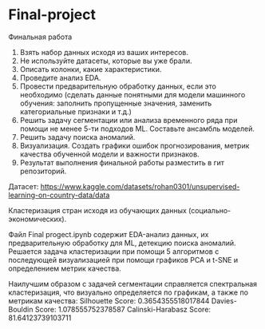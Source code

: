 # Final-project
Финальная работа
1.	Взять набор данных исходя из ваших интересов.
2.	Не используйте датасеты, которые вы уже брали.
3.	Описать колонки, какие характеристики.
4.	Проведите анализ EDA.
5.	Провести предварительную обработку данных, если это необходимо (сделать данные понятными для модели машинного обучения: заполнить пропущенные значения, заменить категориальные признаки и т.д.)
6.	Решить задачу сегментации или анализа временного ряда при помощи не менее 5-ти подходов ML. Составьте ансамбль моделей.
7.	Решить задачу поиска аномалий.
8.	Визуализация. Создать графики ошибок прогнозирования, метрик качества обученной модели и важности признаков.
9.	Результат выполнения финальной работы разместить в гит репозиторий.





Датасет:
https://www.kaggle.com/datasets/rohan0301/unsupervised-learning-on-country-data/data


Кластеризация стран исходя из обучающих данных (социально-экономических).

Файл Final progect.ipynb содержит EDA-анализ данных, их предварительную обработку для ML, детекцию поиска аномалий. 
Решается задача кластеризации при помощи 5 алгоритмов с последующей визуализацией при помощи графиков PCA и t-SNE и определением метрик качества.

Наилучшим образом с задачей сегментации справляется спектральная кластеризация, что визуально определяется по графикам, а также по метрикам качества:
Silhouette Score: 0.3654355518017844
Davies-Bouldin Score: 1.078555752378587
Calinski-Harabasz Score: 81.64123739103711

